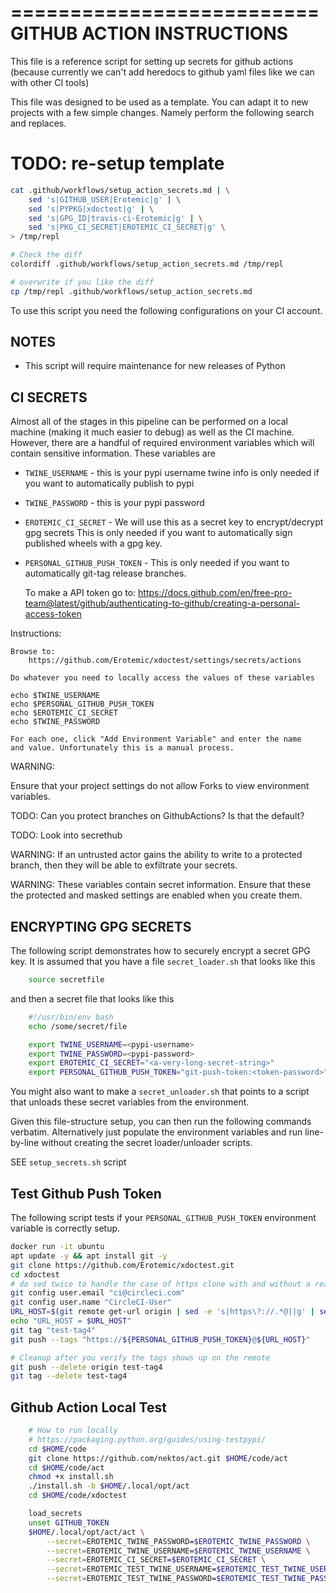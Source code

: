 ==========================
GITHUB ACTION INSTRUCTIONS
==========================

This file is a reference script for setting up secrets for github actions
(because currently we can't add heredocs to github yaml files like we can with
other CI tools)

This file was designed to be used as a template. You can adapt it to
new projects with a few simple changes.  Namely perform the following
search and replaces.


# TODO: re-setup template


```bash
cat .github/workflows/setup_action_secrets.md | \
    sed 's|GITHUB_USER|Erotemic|g' | \
    sed 's|PYPKG|xdoctest|g' | \
    sed 's|GPG_ID|travis-ci-Erotemic|g' | \
    sed 's|PKG_CI_SECRET|EROTEMIC_CI_SECRET|g' \
> /tmp/repl 

# Check the diff
colordiff .github/workflows/setup_action_secrets.md /tmp/repl

# overwrite if you like the diff
cp /tmp/repl .github/workflows/setup_action_secrets.md
```

To use this script you need the following configurations on your CI account.

NOTES
-----

* This script will require maintenance for new releases of Python


CI SECRETS
----------

Almost all of the stages in this pipeline can be performed on a local machine
(making it much easier to debug) as well as the CI machine. However, there are
a handful of required environment variables which will contain sensitive
information. These variables are

* `TWINE_USERNAME` - this is your pypi username
    twine info is only needed if you want to automatically publish to pypi

* `TWINE_PASSWORD` - this is your pypi password 

* `EROTEMIC_CI_SECRET` - We will use this as a secret key to encrypt/decrypt gpg secrets 
    This is only needed if you want to automatically sign published
    wheels with a gpg key.

* `PERSONAL_GITHUB_PUSH_TOKEN` - 
    This is only needed if you want to automatically git-tag release branches.

    To make a API token go to:
        https://docs.github.com/en/free-pro-team@latest/github/authenticating-to-github/creating-a-personal-access-token

Instructions:

    Browse to: 
        https://github.com/Erotemic/xdoctest/settings/secrets/actions

    Do whatever you need to locally access the values of these variables

    echo $TWINE_USERNAME
    echo $PERSONAL_GITHUB_PUSH_TOKEN
    echo $EROTEMIC_CI_SECRET
    echo $TWINE_PASSWORD

    For each one, click "Add Environment Variable" and enter the name
    and value. Unfortunately this is a manual process.

WARNING: 

Ensure that your project settings do not allow Forks to view environment
variables.

TODO: Can you protect branches on GithubActions? Is that the default?

TODO: Look into secrethub

WARNING: If an untrusted actor gains the ability to write to a
protected branch, then they will be able to exfiltrate your secrets.

WARNING: These variables contain secret information. Ensure that these
the protected and masked settings are enabled when you create them.


ENCRYPTING GPG SECRETS
----------------------

The following script demonstrates how to securely encrypt a secret GPG key. It
is assumed that you have a file `secret_loader.sh` that looks like this

```bash
    source secretfile
```

and then a secret file that looks like this

```bash
    #!/usr/bin/env bash
    echo /some/secret/file 

    export TWINE_USERNAME=<pypi-username>
    export TWINE_PASSWORD=<pypi-password>
    export EROTEMIC_CI_SECRET="<a-very-long-secret-string>"
    export PERSONAL_GITHUB_PUSH_TOKEN="git-push-token:<token-password>"
```

You might also want to make a `secret_unloader.sh` that points to a script that
unloads these secret variables from the environment.

Given this file-structure setup, you can then run the following
commands verbatim. Alternatively just populate the environment
variables and run line-by-line without creating the secret
loader/unloader scripts.

SEE `setup_secrets.sh` script


Test Github Push Token 
----------------------

The following script tests if your `PERSONAL_GITHUB_PUSH_TOKEN` environment variable is correctly setup.

```bash
docker run -it ubuntu
apt update -y && apt install git -y
git clone https://github.com/Erotemic/xdoctest.git
cd xdoctest
# do sed twice to handle the case of https clone with and without a read token
git config user.email "ci@circleci.com"
git config user.name "CircleCI-User"
URL_HOST=$(git remote get-url origin | sed -e 's|https\?://.*@||g' | sed -e 's|https\?://||g')
echo "URL_HOST = $URL_HOST"
git tag "test-tag4"
git push --tags "https://${PERSONAL_GITHUB_PUSH_TOKEN}@${URL_HOST}"

# Cleanup after you verify the tags shows up on the remote
git push --delete origin test-tag4
git tag --delete test-tag4
```



Github Action Local Test
------------------------


```bash
    # How to run locally
    # https://packaging.python.org/guides/using-testpypi/
    cd $HOME/code
    git clone https://github.com/nektos/act.git $HOME/code/act
    cd $HOME/code/act
    chmod +x install.sh
    ./install.sh -b $HOME/.local/opt/act
    cd $HOME/code/xdoctest

    load_secrets
    unset GITHUB_TOKEN
    $HOME/.local/opt/act/act \
        --secret=EROTEMIC_TWINE_PASSWORD=$EROTEMIC_TWINE_PASSWORD \
        --secret=EROTEMIC_TWINE_USERNAME=$EROTEMIC_TWINE_USERNAME \
        --secret=EROTEMIC_CI_SECRET=$EROTEMIC_CI_SECRET \
        --secret=EROTEMIC_TEST_TWINE_USERNAME=$EROTEMIC_TEST_TWINE_USERNAME \
        --secret=EROTEMIC_TEST_TWINE_PASSWORD=$EROTEMIC_TEST_TWINE_PASSWORD 
